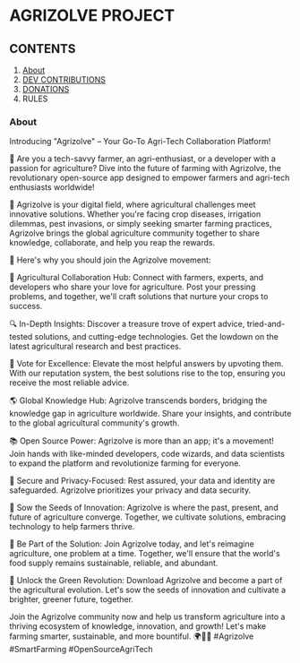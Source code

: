 # AGRIZOLVE PROJECT

## CONTENTS
1. [About](#About)
2. [DEV CONTRIBUTIONS](https://github.com/thompsonmanda08/agrizolve/blob/main/CONTRIBUTING.md)
3. [DONATIONS](https://github.com/Raphaelmbewe/agrizolve/blob/raph/donations/DONATIONS.md)
4. RULES

### About
Introducing "Agrizolve" – Your Go-To Agri-Tech Collaboration Platform!

🌱 Are you a tech-savvy farmer, an agri-enthusiast, or a developer with a passion for agriculture? Dive into the future of farming with Agrizolve, 
the revolutionary open-source app designed to empower farmers and agri-tech enthusiasts worldwide!

🚜 Agrizolve is your digital field, where agricultural challenges meet innovative solutions. Whether you're facing crop diseases, irrigation dilemmas, 
pest invasions, or simply seeking smarter farming practices, Agrizolve brings the global agriculture community together to share knowledge, collaborate, and help you reap the rewards.

🤝 Here's why you should join the Agrizolve movement:

🌾 Agricultural Collaboration Hub: Connect with farmers, experts, and developers who share your love for agriculture. 
Post your pressing problems, and together, we'll craft solutions that nurture your crops to success.

🔍 In-Depth Insights: Discover a treasure trove of expert advice, tried-and-tested solutions, and cutting-edge technologies. 
Get the lowdown on the latest agricultural research and best practices.

🌟 Vote for Excellence: Elevate the most helpful answers by upvoting them. With our reputation system, the best solutions rise to the top, 
ensuring you receive the most reliable advice.

🌎 Global Knowledge Hub: Agrizolve transcends borders, bridging the knowledge gap in agriculture worldwide.
Share your insights, and contribute to the global agricultural community's growth.

📚 Open Source Power: Agrizolve is more than an app; it's a movement! Join hands with like-minded developers, 
code wizards, and data scientists to expand the platform and revolutionize farming for everyone.

🔐 Secure and Privacy-Focused: Rest assured, your data and identity are safeguarded. Agrizolve prioritizes your privacy and data security.

🌿 Sow the Seeds of Innovation: Agrizolve is where the past, present, and future of agriculture converge. 
Together, we cultivate solutions, embracing technology to help farmers thrive.

🌈 Be Part of the Solution: Join Agrizolve today, and let's reimagine agriculture, one problem at a time. 
Together, we'll ensure that the world's food supply remains sustainable, reliable, and abundant.

🌟 Unlock the Green Revolution: Download Agrizolve and become a part of the agricultural evolution. 
Let's sow the seeds of innovation and cultivate a brighter, greener future, together.

Join the Agrizolve community now and help us transform agriculture into a thriving ecosystem of knowledge, innovation, 
and growth! Let's make farming smarter, sustainable, and more bountiful. 
🌍🌾📱 #Agrizolve #SmartFarming #OpenSourceAgriTech
